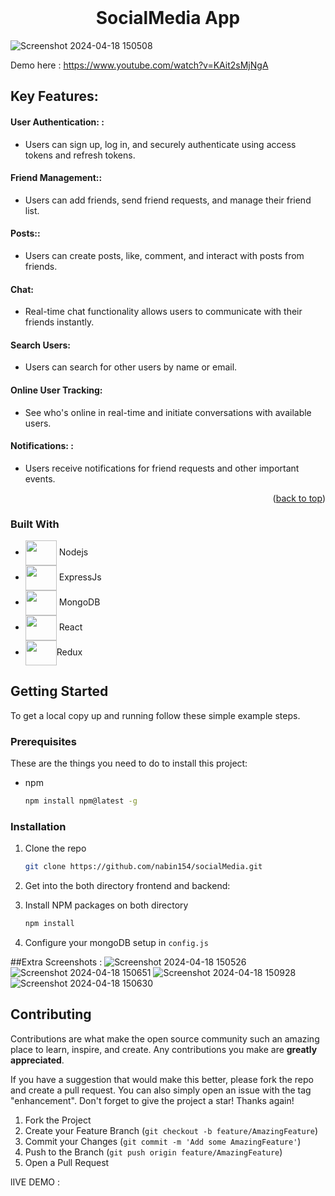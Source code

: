  



<!-- PROJECT LOGO -->
<br />
<div align="center">
 

  <h1 align="center">SocialMedia App</h1>

</div>






<!-- ABOUT THE PROJECT -->

![Screenshot 2024-04-18 150508](https://github.com/nabin154/socialMedia/assets/82200770/f490b6a7-289b-4644-84f4-780f5ac82ad8)

Demo here :   https://www.youtube.com/watch?v=KAit2sMjNgA
## Key Features:

#### User Authentication: :
- Users can sign up, log in, and securely authenticate using access tokens and refresh tokens.

#### Friend Management::
- Users can add friends, send friend requests, and manage their friend list.

#### Posts::
- Users can create posts, like, comment, and interact with posts from friends.
  
#### Chat:
- Real-time chat functionality allows users to communicate with their friends instantly.

#### Search Users:
- Users can search for other users by name or email.

#### Online User Tracking:
- See who's online in real-time and initiate conversations with available users.
  
#### Notifications: :
-  Users receive notifications for friend requests and other important events.


<p align="right">(<a href="#readme-top">back to top</a>)</p>



### Built With



* <img src="https://cdn.jsdelivr.net/gh/devicons/devicon/icons/nodejs/nodejs-original.svg"  height="40px" width="50px" align="center"/> Nodejs
* <img src="https://cdn.jsdelivr.net/gh/devicons/devicon/icons/express/express-original.svg" height="40px" width="50px" align="center"/> ExpressJs
* <img src="https://cdn.jsdelivr.net/gh/devicons/devicon/icons/mongodb/mongodb-original-wordmark.svg" height="40px" width="50px" align="center" /> MongoDB
* <img src="https://cdn.jsdelivr.net/gh/devicons/devicon/icons/react/react-original-wordmark.svg" height="40px" width="50px" align="center"/> React
* <img src="https://cdn.jsdelivr.net/gh/devicons/devicon@latest/icons/redux/redux-original.svg" height="40px" width="50px" align="center" />Redux
           
          
          




<!-- GETTING STARTED -->
## Getting Started


To get a local copy up and running follow these simple example steps.

### Prerequisites

These are the things you need to do to install this project:
* npm
  ```sh
  npm install npm@latest -g
  ```

### Installation


1. Clone the repo
   ```sh
   git clone https://github.com/nabin154/socialMedia.git
   ```
2. Get into the both directory frontend and backend:
   
3. Install NPM packages on both directory
   ```sh
   npm install
   ```
4. Configure your mongoDB setup in `config.js`

 ##Extra Screenshots : 
![Screenshot 2024-04-18 150526](https://github.com/nabin154/socialMedia/assets/82200770/4ef32ad9-69a5-46bb-b9d3-d8b9ea80628a)
![Screenshot 2024-04-18 150651](https://github.com/nabin154/socialMedia/assets/82200770/2ca35a44-37aa-4548-b055-5850a9f1d3dc)
![Screenshot 2024-04-18 150928](https://github.com/nabin154/socialMedia/assets/82200770/d2e6ff8c-f3a9-465f-9af3-426fe60da25a)
![Screenshot 2024-04-18 150630](https://github.com/nabin154/socialMedia/assets/82200770/60b6be13-ed3f-4e89-b8ca-87481a225d09)






<!-- CONTRIBUTING -->
## Contributing

Contributions are what make the open source community such an amazing place to learn, inspire, and create. Any contributions you make are **greatly appreciated**.

If you have a suggestion that would make this better, please fork the repo and create a pull request. You can also simply open an issue with the tag "enhancement".
Don't forget to give the project a star! Thanks again!

1. Fork the Project
2. Create your Feature Branch (`git checkout -b feature/AmazingFeature`)
3. Commit your Changes (`git commit -m 'Add some AmazingFeature'`)
4. Push to the Branch (`git push origin feature/AmazingFeature`)
5. Open a Pull Request


lIVE DEMO : 
